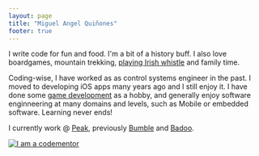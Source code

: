 ```yaml
---
layout: page
title: "Miguel Angel Quiñones"
footer: true
---
```

I write code for fun and food. I'm a bit of a history buff. I also love boardgames, mountain trekking, [playing Irish whistle](http://youtu.be/G22EneELiuE) and family time.

Coding-wise, I have worked as as control systems engineer in the past. I moved to developing iOS apps many years ago and I still enjoy it. I have done some [game development](../games) as a hobby, and generally enjoy software enginneering at many domains and levels, such as Mobile or embedded software. Learning never ends!

I currently work @ [Peak](http://peak.net), previously [Bumble](https://bumble.com/) and [Badoo](http://badoo.com/).

<a href="https://www.codementor.io/darthmike?utm_source=github&utm_medium=button&utm_term=darthmike&utm_campaign=github"><img src="https://cdn.codementor.io/badges/i_am_a_codementor_dark.svg" alt="I am a codementor" style="max-width:100%"/></a>
